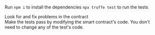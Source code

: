Run 
    ```npm i``` to install the dependencies
    ```npx truffe test``` to run the tests

Look for and fix problems in the contract  
Make the tests pass by modifying the smart contract's code. 
You don't need to change any of the test's code.